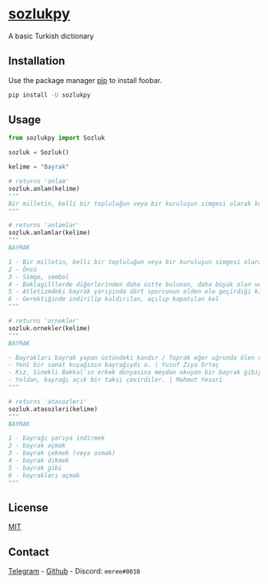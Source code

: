 # [sozlukpy](https://pypi.org/project/sozlukpy/)

A basic Turkish dictionary

## Installation

Use the package manager [pip](https://pip.pypa.io/en/stable/) to install foobar.

```bash
pip install -U sozlukpy
```

## Usage

```python
from sozlukpy import Sozluk

sozluk = Sozluk()

kelime = "Bayrak"

# returns 'anlam'
sozluk.anlam(kelime)
"""
Bir milletin, belli bir topluluğun veya bir kuruluşun simgesi olarak kullanılan, renk ve biçimle özelleştirilmiş, genellikle dikdörtgen biçiminde kumaş, sancak
"""

# returns 'anlamlar'
sozluk.anlamlar(kelime)
"""
BAYRAK

1 - Bir milletin, belli bir topluluğun veya bir kuruluşun simgesi olarak kullanılan, renk ve biçimle özelleştirilmiş, genellikle dikdörtgen biçiminde kumaş, sancak
2 - Öncü
3 - Simge, sembol
4 - Baklagilllerde diğerlerinden daha üstte bulunan, daha büyük olan ve çoğunlukla başka bir renkte ve yuvarlakça olan taç yaprağı
5 - Atletizmdeki bayrak yarışında dört sporcunun elden ele geçirdiği kısa, yuvarlak sopa
6 - Gerektiğinde indirilip kaldırılan, açılıp kapatılan kol
"""

# returns 'ornekler'
sozluk.ornekler(kelime)
"""
BAYRAK

- Bayrakları bayrak yapan üstündeki kandır / Toprak eğer uğrunda ölen varsa vatandır | Mithat Cemal Kuntay
- Yeni bir sanat kuşağının bayrağıydı o. | Yusuf Ziya Ortaç
- Kız, Sinekli Bakkal'ın erkek dünyasına meydan okuyan bir bayrak gibiydi. | Halide Edip Adıvar
- Yoldan, bayrağı açık bir taksi çevirdiler. | Mahmut Yesari
"""

# returns 'atasozleri'
sozluk.atasozleri(kelime)
"""
BAYRAK

1 - bayrağı yarıya indirmek
2 - bayrak açmak
3 - bayrak çekmek (veya asmak)
4 - bayrak dikmek
5 - bayrak gibi
6 - bayrakları açmak
"""
```

## License

[MIT](https://choosealicense.com/licenses/mit/)

## Contact

[Telegram](https://t.me/ReWoxi) - [Github](https://github.com/Meinos10) - Discord: ```emree#0010```
